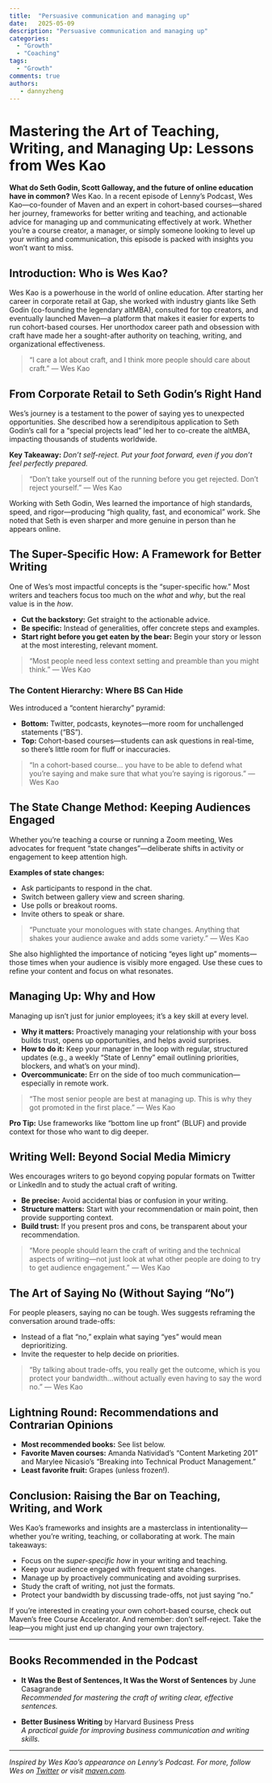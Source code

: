 ```yaml
---
title:  "Persuasive communication and managing up"
date:   2025-05-09
description: "Persuasive communication and managing up"
categories:
  - "Growth"
  - "Coaching"
tags:
  - "Growth"
comments: true
authors:
   - dannyzheng
---
```

# Mastering the Art of Teaching, Writing, and Managing Up: Lessons from Wes Kao

**What do Seth Godin, Scott Galloway, and the future of online education have in common?** Wes Kao. In a recent episode of Lenny’s Podcast, Wes Kao—co-founder of Maven and an expert in cohort-based courses—shared her journey, frameworks for better writing and teaching, and actionable advice for managing up and communicating effectively at work. Whether you’re a course creator, a manager, or simply someone looking to level up your writing and communication, this episode is packed with insights you won’t want to miss.

## Introduction: Who is Wes Kao?

Wes Kao is a powerhouse in the world of online education. After starting her career in corporate retail at Gap, she worked with industry giants like Seth Godin (co-founding the legendary altMBA), consulted for top creators, and eventually launched Maven—a platform that makes it easier for experts to run cohort-based courses. Her unorthodox career path and obsession with craft have made her a sought-after authority on teaching, writing, and organizational effectiveness.

> “I care a lot about craft, and I think more people should care about craft.” — Wes Kao

## From Corporate Retail to Seth Godin’s Right Hand

Wes’s journey is a testament to the power of saying yes to unexpected opportunities. She described how a serendipitous application to Seth Godin’s call for a “special projects lead” led her to co-create the altMBA, impacting thousands of students worldwide.

**Key Takeaway:** *Don’t self-reject. Put your foot forward, even if you don’t feel perfectly prepared.*

> “Don’t take yourself out of the running before you get rejected. Don’t reject yourself.” — Wes Kao

Working with Seth Godin, Wes learned the importance of high standards, speed, and rigor—producing “high quality, fast, and economical” work. She noted that Seth is even sharper and more genuine in person than he appears online.

## The Super-Specific How: A Framework for Better Writing

One of Wes’s most impactful concepts is the “super-specific how.” Most writers and teachers focus too much on the *what* and *why*, but the real value is in the *how*.

- **Cut the backstory:** Get straight to the actionable advice.
- **Be specific:** Instead of generalities, offer concrete steps and examples.
- **Start right before you get eaten by the bear:** Begin your story or lesson at the most interesting, relevant moment.

> “Most people need less context setting and preamble than you might think.” — Wes Kao

### The Content Hierarchy: Where BS Can Hide

Wes introduced a “content hierarchy” pyramid:
- **Bottom:** Twitter, podcasts, keynotes—more room for unchallenged statements (“BS”).
- **Top:** Cohort-based courses—students can ask questions in real-time, so there’s little room for fluff or inaccuracies.

> “In a cohort-based course... you have to be able to defend what you’re saying and make sure that what you’re saying is rigorous.” — Wes Kao

## The State Change Method: Keeping Audiences Engaged

Whether you’re teaching a course or running a Zoom meeting, Wes advocates for frequent “state changes”—deliberate shifts in activity or engagement to keep attention high.

**Examples of state changes:**
- Ask participants to respond in the chat.
- Switch between gallery view and screen sharing.
- Use polls or breakout rooms.
- Invite others to speak or share.

> “Punctuate your monologues with state changes. Anything that shakes your audience awake and adds some variety.” — Wes Kao

She also highlighted the importance of noticing “eyes light up” moments—those times when your audience is visibly more engaged. Use these cues to refine your content and focus on what resonates.

## Managing Up: Why and How

Managing up isn’t just for junior employees; it’s a key skill at every level.

- **Why it matters:** Proactively managing your relationship with your boss builds trust, opens up opportunities, and helps avoid surprises.
- **How to do it:** Keep your manager in the loop with regular, structured updates (e.g., a weekly “State of Lenny” email outlining priorities, blockers, and what’s on your mind).
- **Overcommunicate:** Err on the side of too much communication—especially in remote work.

> “The most senior people are best at managing up. This is why they got promoted in the first place.” — Wes Kao

**Pro Tip:** Use frameworks like “bottom line up front” (BLUF) and provide context for those who want to dig deeper.

## Writing Well: Beyond Social Media Mimicry

Wes encourages writers to go beyond copying popular formats on Twitter or LinkedIn and to study the actual craft of writing.

- **Be precise:** Avoid accidental bias or confusion in your writing.
- **Structure matters:** Start with your recommendation or main point, then provide supporting context.
- **Build trust:** If you present pros and cons, be transparent about your recommendation.

> “More people should learn the craft of writing and the technical aspects of writing—not just look at what other people are doing to try to get audience engagement.” — Wes Kao

## The Art of Saying No (Without Saying “No”)

For people pleasers, saying no can be tough. Wes suggests reframing the conversation around trade-offs:

- Instead of a flat “no,” explain what saying “yes” would mean deprioritizing.
- Invite the requester to help decide on priorities.

> “By talking about trade-offs, you really get the outcome, which is you protect your bandwidth...without actually even having to say the word no.” — Wes Kao

## Lightning Round: Recommendations and Contrarian Opinions

- **Most recommended books:** See list below.
- **Favorite Maven courses:** Amanda Natividad’s “Content Marketing 201” and Marylee Nicasio’s “Breaking into Technical Product Management.”
- **Least favorite fruit:** Grapes (unless frozen!).

## Conclusion: Raising the Bar on Teaching, Writing, and Work

Wes Kao’s frameworks and insights are a masterclass in intentionality—whether you’re writing, teaching, or collaborating at work. The main takeaways:

- Focus on the *super-specific how* in your writing and teaching.
- Keep your audience engaged with frequent state changes.
- Manage up by proactively communicating and avoiding surprises.
- Study the craft of writing, not just the formats.
- Protect your bandwidth by discussing trade-offs, not just saying “no.”

If you’re interested in creating your own cohort-based course, check out Maven’s free Course Accelerator. And remember: don’t self-reject. Take the leap—you might just end up changing your own trajectory.

---

## Books Recommended in the Podcast

- **It Was the Best of Sentences, It Was the Worst of Sentences** by June Casagrande  
  *Recommended for mastering the craft of writing clear, effective sentences.*

- **Better Business Writing** by Harvard Business Press  
  *A practical guide for improving business communication and writing skills.*

---

*Inspired by Wes Kao’s appearance on Lenny’s Podcast. For more, follow Wes on [Twitter](https://twitter.com/wes_ko) or visit [maven.com](https://maven.com).*